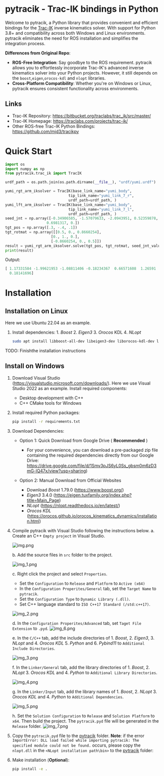 # pytracik - Trac-IK bindings in Python

Welcome to pytracik, a Python library that provides convenient and efficient bindings for the [Trac-IK](https://bitbucket.org/traclabs/trac_ik/src/master/) inverse kinematics solver. With support for Python 3.8+ and compatibility across both Windows and Linux environments.
pytracik eliminates the need for ROS installation and simplifies the integration process. 

**Differences from Original Repo**:

- **ROS-Free Integration**: Say goodbye to the ROS requirement. pytracik allows you to effortlessly incorporate Trac-IK's advanced inverse kinematics solver into your Python projects. However, it still depends on the
   `boost`,`eigen`,`orocos-kdl` and `nlopt` libraries. 
- **Cross-Platform Compatibility**: Whether you're on Windows or Linux, pytracik ensures consistent functionality across environments.

## Links
- Trac-IK Repository: https://bitbucket.org/traclabs/trac_ik/src/master/
- Trac-IK Homepage: https://traclabs.com/projects/trac-ik/
- Other ROS-free Trac-IK Python Bindings: https://github.com/mjd3/tracikpy

# Quick Start
```python
import os
import numpy as np
from pytracik.trac_ik import TracIK

urdf_path = os.path.join(os.path.dirname(__file__), "urdf/yumi.urdf")

yumi_rgt_arm_iksolver = TracIK(base_link_name="yumi_body",
                             tip_link_name="yumi_link_7_r",
                             urdf_path=urdf_path, )
yumi_lft_arm_iksolver = TracIK(base_link_name="yumi_body",
                             tip_link_name="yumi_link_7_l",
                             urdf_path=urdf_path, )
seed_jnt = np.array([-0.34906585, -1.57079633, -2.0943951, 0.52359878, 0.,
                   0.6981317, 0.])
tgt_pos = np.array([.3, -.4, .1])
tgt_rotmat = np.array([[0.5, 0., 0.8660254],
                     [0., 1., 0.],
                     [-0.8660254, 0., 0.5]])
result = yumi_rgt_arm_iksolver.solve(tgt_pos, tgt_rotmat, seed_jnt_values=seed_jnt)
print(result)
```
Output:
```python
[ 1.17331584 -1.99621953 -1.08811406 -0.18234367  0.66571608  1.26591
  0.18141696]
```

# Installation

## Installation on Linux
Here we use Ubuntu 22.04 as an example.

1. Install dependencies: 1. _Boost_ 2. _Eigen3_ 3. _Orocos_ KDL 4. _NLopt_
    ```Bash
    sudo apt install libboost-all-dev libeigen3-dev liborocos-kdl-dev libnlopt-dev 
    ```
TODO: Finishthe installation instructions

## Install on Windows
1. Download Visual Studio (https://visualstudio.microsoft.com/downloads/). Here we use Visual Studio 2022 as an example.
   Install required components:
   - Desktop development with C++
   - C++ CMake tools for Windows 
2. Install required Python packages:
   ```bash
   pip install -r requirements.txt
   ```
3. Download Dependencies:
   - Option 1: Quick Download from Google Drive ( **Recommended** )
     - For your convenience, you can download a pre-packaged zip file containing the required dependencies directly from our Google Drive: https://drive.google.com/file/d/1Smv3pJS6yL0Ss_gbsm0m6zD3mG-lQ47x/view?usp=sharing)
   
   - Option 2: Manual Download from Official Websites
     - Download _Boost_ 1.79.0 (https://www.boost.org/) 
     - _Eigen3_ 3.4.0 (https://eigen.tuxfamily.org/index.php?title=Main_Page)
     - _NLopt_ (https://nlopt.readthedocs.io/en/latest/)
     - _Orocos KDL_ (https://orocos.github.io/orocos_kinematics_dynamics/installation.html)
   
4. Compile pytracik with Visual Studio following the instructions below.
   a. Create an C++ `Empty project` in Visual Studio.

      ![img.png](img/img.png)

   b. Add the source files in `src` folder to the project.

      ![img_1.png](img/img_1.png)
   
   c.  Right click the project and select `Properties`. 
      - Set the `Configuration` to `Release` and `Platform` to `Active (x64)`
      - In the `Configuration Properites/General` tab, set the `Target Name` to `pytracik`.
      - Set the `Configuration Type` to `Dynamic Library (.dll)`.
      - Set C++ language standard to `ISO C++17 Standard (/std:c++17)`.

      ![img_2.png](img/img_2.png)    
   
   d. In the `Configuration Properites/Advanced` tab, set `Taget File Extension` to `.pyd`.
      ![img_6.png](img/img_3.png)
   
   e. In the `C/C++` tab, add the include directories of 1. _Boost_, 2. _Eigen3_, 3. _NLopt_ and 4. _Orocos KDL_ 5. _Python_ and 6. _Pybind11_  to `Additional Include Directories`.

      ![img_3.png](img/img_4.png)  
   
   f. In the `Linker/General` tab, add the library directories of 1. _Boost_, 2. _NLopt_ 3. _Orocos KDL_ and 4. _Python_ to `Additional Library Directories`.

      ![img_4.png](img/img_5.png)
   
    g. In the `Linker/Input` tab, add the library names of 1. _Boost_, 2. _NLopt_ 3. _Orocos KDL_ and 4. _Python_ to `Additional Dependencies`.

      ![img_5.png](img/img_6.png) 
   
    h. Set the `Solution Configuration` to `Release` and `Solution Platform` to `x64`. Then build the project. The `pytracik.pyd` file will be generated in the `Release` folder.
      ![img_7.png](img/img_7.png)
5. Copy the `pytracik.pyd` file to the [pytracik](pytracik) folder.
   **Note**: if the error `ImportError: DLL load failed while importing pytracik: The specified module could not be found.` occurs, please copy the `nlopt.dll` in the `<NLopt installation path\bin>` to the [pytracik](pytracik) folder:
6. Make installation (**Optional**):
   ```bash
   pip install -e .
   ```